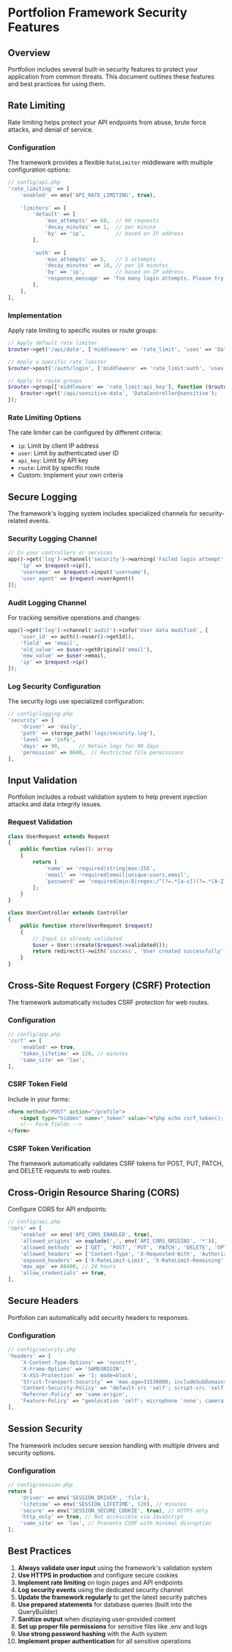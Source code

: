 # Portfolion Framework Security Features

## Overview

Portfolion includes several built-in security features to protect your application from common threats. This document outlines these features and best practices for using them.

## Rate Limiting

Rate limiting helps protect your API endpoints from abuse, brute force attacks, and denial of service.

### Configuration

The framework provides a flexible `RateLimiter` middleware with multiple configuration options:

```php
// config/api.php
'rate_limiting' => [
    'enabled' => env('API_RATE_LIMITING', true),
    
    'limiters' => [
        'default' => [
            'max_attempts' => 60,  // 60 requests
            'decay_minutes' => 1,  // per minute
            'by' => 'ip',          // based on IP address
        ],
        
        'auth' => [
            'max_attempts' => 5,   // 5 attempts
            'decay_minutes' => 10, // per 10 minutes
            'by' => 'ip',          // based on IP address
            'response_message' => 'Too many login attempts. Please try again later.',
        ],
    ],
],
```

### Implementation

Apply rate limiting to specific routes or route groups:

```php
// Apply default rate limiter
$router->get('/api/data', ['middleware' => 'rate_limit', 'uses' => 'DataController@index']);

// Apply a specific rate limiter
$router->post('/auth/login', ['middleware' => 'rate_limit:auth', 'uses' => 'AuthController@login']);

// Apply to route groups
$router->group(['middleware' => 'rate_limit:api_key'], function ($router) {
    $router->get('/api/sensitive-data', 'DataController@sensitive');
});
```

### Rate Limiting Options

The rate limiter can be configured by different criteria:

- `ip`: Limit by client IP address
- `user`: Limit by authenticated user ID
- `api_key`: Limit by API key
- `route`: Limit by specific route
- Custom: Implement your own criteria

## Secure Logging

The framework's logging system includes specialized channels for security-related events.

### Security Logging Channel

```php
// In your controllers or services
app()->get('log')->channel('security')->warning('Failed login attempt', [
    'ip' => $request->ip(),
    'username' => $request->input('username'),
    'user_agent' => $request->userAgent()
]);
```

### Audit Logging Channel

For tracking sensitive operations and changes:

```php
app()->get('log')->channel('audit')->info('User data modified', [
    'user_id' => auth()->user()->getId(),
    'field' => 'email',
    'old_value' => $user->getOriginal('email'),
    'new_value' => $user->email,
    'ip' => $request->ip()
]);
```

### Log Security Configuration

The security logs use specialized configuration:

```php
// config/logging.php
'security' => [
    'driver' => 'daily',
    'path' => storage_path('logs/security.log'),
    'level' => 'info',
    'days' => 90,      // Retain logs for 90 days
    'permission' => 0600,  // Restricted file permissions
],
```

## Input Validation

Portfolion includes a robust validation system to help prevent injection attacks and data integrity issues.

### Request Validation

```php
class UserRequest extends Request
{
    public function rules(): array
    {
        return [
            'name' => 'required|string|max:255',
            'email' => 'required|email|unique:users,email',
            'password' => 'required|min:8|regex:/^(?=.*[a-z])(?=.*[A-Z])(?=.*\d).+$/',
        ];
    }
}

class UserController extends Controller
{
    public function store(UserRequest $request)
    {
        // Input is already validated
        $user = User::create($request->validated());
        return redirect()->with('success', 'User created successfully');
    }
}
```

## Cross-Site Request Forgery (CSRF) Protection

The framework automatically includes CSRF protection for web routes.

### Configuration

```php
// config/app.php
'csrf' => [
    'enabled' => true,
    'token_lifetime' => 120, // minutes
    'same_site' => 'lax',
],
```

### CSRF Token Field

Include in your forms:

```html
<form method="POST" action="/profile">
    <input type="hidden" name="_token" value="<?php echo csrf_token(); ?>">
    <!-- Form fields -->
</form>
```

### CSRF Token Verification

The framework automatically validates CSRF tokens for POST, PUT, PATCH, and DELETE requests to web routes.

## Cross-Origin Resource Sharing (CORS)

Configure CORS for API endpoints:

```php
// config/api.php
'cors' => [
    'enabled' => env('API_CORS_ENABLED', true),
    'allowed_origins' => explode(',', env('API_CORS_ORIGINS', '*')),
    'allowed_methods' => ['GET', 'POST', 'PUT', 'PATCH', 'DELETE', 'OPTIONS'],
    'allowed_headers' => ['Content-Type', 'X-Requested-With', 'Authorization', 'X-API-Key'],
    'exposed_headers' => ['X-RateLimit-Limit', 'X-RateLimit-Remaining', 'X-RateLimit-Reset'],
    'max_age' => 86400, // 24 hours
    'allow_credentials' => true,
],
```

## Secure Headers

Portfolion can automatically add security headers to responses.

### Configuration

```php
// config/security.php
'headers' => [
    'X-Content-Type-Options' => 'nosniff',
    'X-Frame-Options' => 'SAMEORIGIN',
    'X-XSS-Protection' => '1; mode=block',
    'Strict-Transport-Security' => 'max-age=31536000; includeSubDomains',
    'Content-Security-Policy' => "default-src 'self'; script-src 'self' 'unsafe-inline'",
    'Referrer-Policy' => 'same-origin',
    'Feature-Policy' => "geolocation 'self'; microphone 'none'; camera 'none'",
],
```

## Session Security

The framework includes secure session handling with multiple drivers and security options.

### Configuration

```php
// config/session.php
return [
    'driver' => env('SESSION_DRIVER', 'file'),
    'lifetime' => env('SESSION_LIFETIME', 120), // minutes
    'secure' => env('SESSION_SECURE_COOKIE', true), // HTTPS only
    'http_only' => true, // Not accessible via JavaScript
    'same_site' => 'lax', // Prevents CSRF with minimal disruption
];
```

## Best Practices

1. **Always validate user input** using the framework's validation system
2. **Use HTTPS in production** and configure secure cookies
3. **Implement rate limiting** on login pages and API endpoints
4. **Log security events** using the dedicated security channel
5. **Update the framework regularly** to get the latest security patches
6. **Use prepared statements** for database queries (built into the QueryBuilder)
7. **Sanitize output** when displaying user-provided content
8. **Set up proper file permissions** for sensitive files like .env and logs
9. **Use strong password hashing** with the Auth system
10. **Implement proper authentication** for all sensitive operations 
